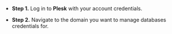 * **Step 1.** Log in to **Plesk** with your account credentials.

* **Step 2.** Navigate to the domain you want to manage databases credentials for.
